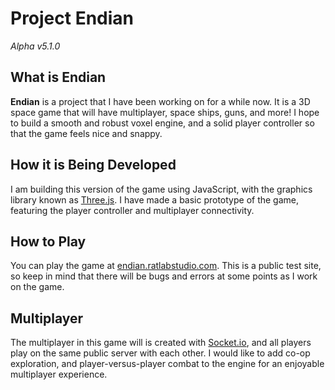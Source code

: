 # Project Endian
*Alpha v5.1.0*

## What is Endian
**Endian** is a project that I have been working on for a while now. It is a 3D space game that will have multiplayer, space ships, guns, and more! I hope to build a smooth and robust voxel engine, and a solid player controller so that the game feels nice and snappy.

## How it is Being Developed
I am building this version of the game using JavaScript, with the graphics library known as [Three.js](https://threejs.org/). I have made a basic prototype of the game, featuring the player controller and multiplayer connectivity.

## How to Play
You can play the game at [endian.ratlabstudio.com](https://endian.ratlabstudio.com). This is a public test site, so keep in mind that there will be bugs and errors at some points as I work on the game.

## Multiplayer
The multiplayer in this game will is created with [Socket.io](https://socket.io/), and all players play on the same public server with each other. I would like to add co-op exploration, and player-versus-player combat to the engine for an enjoyable multiplayer experience.
